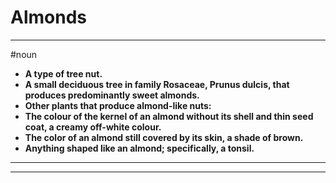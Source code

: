 # Almonds
---
#noun
- **A type of tree nut.**
- **A small deciduous tree in family Rosaceae, Prunus dulcis, that produces predominantly sweet almonds.**
- **Other plants that produce almond-like nuts:**
- **The colour of the kernel of an almond without its shell and thin seed coat, a creamy off-white colour.**
- **The color of an almond still covered by its skin, a shade of brown.**
- **Anything shaped like an almond; specifically, a tonsil.**
---
---
